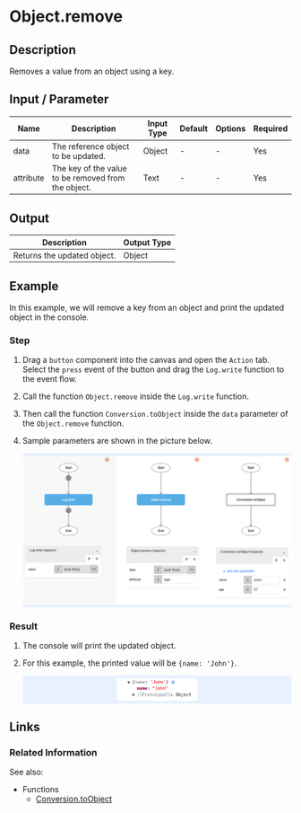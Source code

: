 # Object.remove

## Description

Removes a value from an object using a key.

## Input / Parameter

| Name | Description | Input Type | Default | Options | Required |
| ------ | ------ | ------ | ------ | ------ | ------ |
| data | The reference object to be updated. | Object | - | - | Yes |
| attribute | The key of the value to be removed from the object. | Text | - | - | Yes |

## Output

| Description | Output Type |
| ------ | ------ |
| Returns the updated object. | Object |

## Example

In this example, we will remove a key from an object and print the updated object in the console.

### Step

1. Drag a `button` component into the canvas and open the `Action` tab. Select the `press` event of the button and drag the `Log.write` function to the event flow.
2. Call the function `Object.remove` inside the `Log.write` function.
3. Then call the function `Conversion.toObject` inside the `data` parameter of the `Object.remove` function.
4. Sample parameters are shown in the picture below.

    <div style="display:flex; align-items:center; justify-content:center; background-color: #E7F1FF;">
        <img src="./remove-step-1.png"
        style="width: 100%; padding: 5px;"/>
    </div>

### Result

1. The console will print the updated object.
2. For this example, the printed value will be `{name: 'John'}`.

    <div style="display:flex; align-items:center; justify-content:center; background-color: #E7F1FF;">
        <img src="./remove-result-1.png"
        style="width: 30%; padding: 5px;"/>
    </div>

## Links

### Related Information

See also:

- Functions
    - [Conversion.toObject](/document/client/2-5-actions-and-visual-logic/action-reference/react-native/Conversion/toObject/toObject.md)
